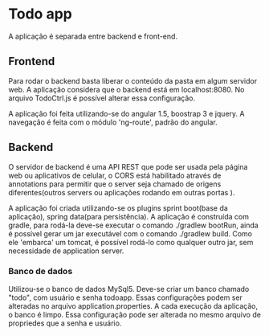 # Todo app

A aplicação é separada entre backend e front-end.

## Frontend
Para rodar o backend basta liberar o conteúdo da pasta em algum servidor web. A aplicação considera que o backend está em localhost:8080. No arquivo TodoCtrl.js é possível alterar essa configuração. 

A aplicação foi feita utilizando-se do angular 1.5, boostrap 3 e  jquery. A navegação é feita com o módulo 'ng-route', padrão do angular. 

## Backend  
O servidor de backend é uma API REST que pode ser usada pela página web ou aplicativos de celular, o CORS está habilitado através de annotations para permitir que o server seja chamado de origens diferentes(outros servers ou aplicações rodando em outras portas ). 

A aplicação foi criada utilizando-se os plugins sprint boot(base da aplicação),  spring data(para persistência). A aplicação é construída com gradle, para rodá-la deve-se executar o comando ./gradlew bootRun, ainda é possível gerar um jar executável com o comando ./gradlew build. Como ele 'embarca' um tomcat, é possível rodá-lo como qualquer outro jar, sem necessidade de application server.

### Banco de dados
Utilizou-se o banco de dados MySql5. Deve-se criar um banco chamado "todo", com usuário e senha todoapp. Essas configurações podem ser alteradas no arquivo application.properties.
A cada execução da aplicação, o banco é limpo. Essa configuração pode ser alterada no mesmo arquivo de propriedes que a senha e usuário.

